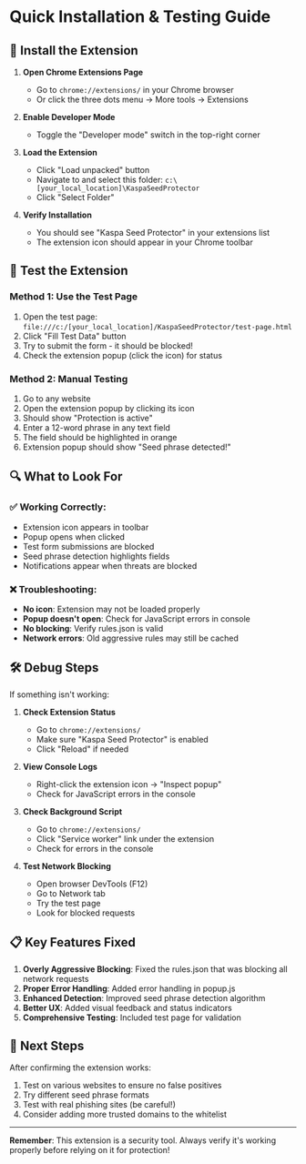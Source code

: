 # Quick Installation & Testing Guide

## 🚀 Install the Extension

1. **Open Chrome Extensions Page**
   - Go to `chrome://extensions/` in your Chrome browser
   - Or click the three dots menu → More tools → Extensions

2. **Enable Developer Mode**
   - Toggle the "Developer mode" switch in the top-right corner

3. **Load the Extension**
   - Click "Load unpacked" button
   - Navigate to and select this folder: `c:\[your_local_location]\KaspaSeedProtector`
   - Click "Select Folder"

4. **Verify Installation**
   - You should see "Kaspa Seed Protector" in your extensions list
   - The extension icon should appear in your Chrome toolbar

## 🧪 Test the Extension

### Method 1: Use the Test Page
1. Open the test page: `file:///c:/[your_local_location]/KaspaSeedProtector/test-page.html`
2. Click "Fill Test Data" button
3. Try to submit the form - it should be blocked!
4. Check the extension popup (click the icon) for status

### Method 2: Manual Testing
1. Go to any website
2. Open the extension popup by clicking its icon
3. Should show "Protection is active"
4. Enter a 12-word phrase in any text field
5. The field should be highlighted in orange
6. Extension popup should show "Seed phrase detected!"

## 🔍 What to Look For

### ✅ Working Correctly:
- Extension icon appears in toolbar
- Popup opens when clicked
- Test form submissions are blocked
- Seed phrase detection highlights fields
- Notifications appear when threats are blocked

### ❌ Troubleshooting:
- **No icon**: Extension may not be loaded properly
- **Popup doesn't open**: Check for JavaScript errors in console
- **No blocking**: Verify rules.json is valid
- **Network errors**: Old aggressive rules may still be cached

## 🛠️ Debug Steps

If something isn't working:

1. **Check Extension Status**
   - Go to `chrome://extensions/`
   - Make sure "Kaspa Seed Protector" is enabled
   - Click "Reload" if needed

2. **View Console Logs**
   - Right-click the extension icon → "Inspect popup"
   - Check for JavaScript errors in the console

3. **Check Background Script**
   - Go to `chrome://extensions/`
   - Click "Service worker" link under the extension
   - Check for errors in the console

4. **Test Network Blocking**
   - Open browser DevTools (F12)
   - Go to Network tab
   - Try the test page
   - Look for blocked requests

## 📋 Key Features Fixed

1. **Overly Aggressive Blocking**: Fixed the rules.json that was blocking all network requests
2. **Proper Error Handling**: Added error handling in popup.js
3. **Enhanced Detection**: Improved seed phrase detection algorithm
4. **Better UX**: Added visual feedback and status indicators
5. **Comprehensive Testing**: Included test page for validation

## 🎯 Next Steps

After confirming the extension works:
1. Test on various websites to ensure no false positives
2. Try different seed phrase formats
3. Test with real phishing sites (be careful!)
4. Consider adding more trusted domains to the whitelist

---

**Remember**: This extension is a security tool. Always verify it's working properly before relying on it for protection!
